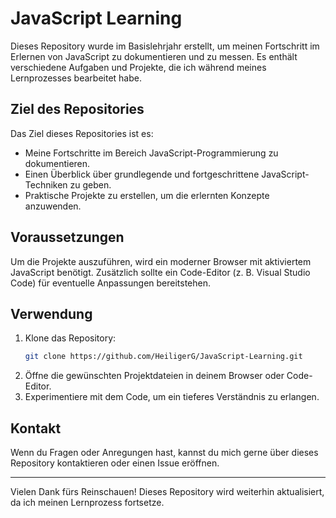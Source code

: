 # JavaScript Learning

Dieses Repository wurde im Basislehrjahr erstellt, um meinen Fortschritt im Erlernen von JavaScript zu dokumentieren und zu messen. Es enthält verschiedene Aufgaben und Projekte, die ich während meines Lernprozesses bearbeitet habe.

## Ziel des Repositories

Das Ziel dieses Repositories ist es:
- Meine Fortschritte im Bereich JavaScript-Programmierung zu dokumentieren.
- Einen Überblick über grundlegende und fortgeschrittene JavaScript-Techniken zu geben.
- Praktische Projekte zu erstellen, um die erlernten Konzepte anzuwenden.

## Voraussetzungen

Um die Projekte auszuführen, wird ein moderner Browser mit aktiviertem JavaScript benötigt. Zusätzlich sollte ein Code-Editor (z. B. Visual Studio Code) für eventuelle Anpassungen bereitstehen.

## Verwendung

1. Klone das Repository:
   ```bash
   git clone https://github.com/HeiligerG/JavaScript-Learning.git
   ```
2. Öffne die gewünschten Projektdateien in deinem Browser oder Code-Editor.
3. Experimentiere mit dem Code, um ein tieferes Verständnis zu erlangen.

## Kontakt

Wenn du Fragen oder Anregungen hast, kannst du mich gerne über dieses Repository kontaktieren oder einen Issue eröffnen.

---

Vielen Dank fürs Reinschauen! Dieses Repository wird weiterhin aktualisiert, da ich meinen Lernprozess fortsetze.
